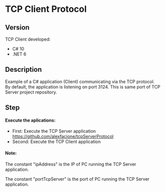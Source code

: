 # TCP Client Protocol

## Version
TCP Client developed:
* C# 10
* .NET 6

## Description
Example of a C# application (Client) communicating via the TCP protocol. By default, the application is listening on port 3124. This is same port of TCP Server project repository.

## Step
#### Execute the aplications:
* First: Execute the TCP Server application
 https://github.com/alexfacione/tcpServerProtocol
* Second: Execute the TCP Client application

#### Note:
The constant "ipAddress" is the IP of PC running the TCP Server application.

The constant "portTcpServer" is the port of PC running the TCP Server application.